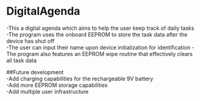# DigitalAgenda
-This a digital agenda which aims to help the user keep track of daily tasks  
-The program uses the onboard EEPROM to store the task data after the device has shut off  
-The user can input their name upon device initialization for identification 
-The program also features an EEPROM wipe routine that effectively clears all task data 

##Future development  
-Add charging capabilities for the rechargeable 9V battery  
-Add more EEPROM storage capabilities  
-Add multiple user infrastructure  
